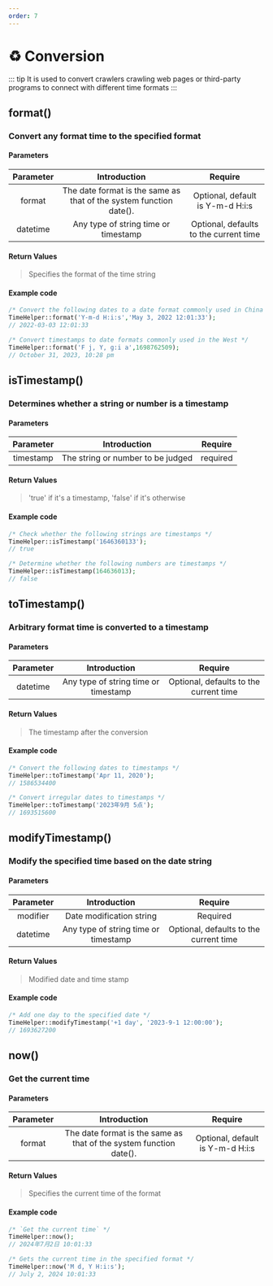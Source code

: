 ```yaml
---
order: 7
---
```


# ♻️ Conversion

::: tip
It is used to convert crawlers crawling web pages or third-party programs to connect with different time formats
:::

## format()

### Convert any format time to the specified format

#### Parameters

| Parameter |                            Introduction                            |                Require                 |
|:---------:|:------------------------------------------------------------------:|:--------------------------------------:|
|  format   | The date format is the same as that of the system function date(). |    Optional, default is Y-m-d H:i:s    |
| datetime  |                Any type of string time or timestamp                | Optional, defaults to the current time |

#### Return Values

> Specifies the format of the time string

#### Example code

```php
/* Convert the following dates to a date format commonly used in China */
TimeHelper::format('Y-m-d H:i:s','May 3, 2022 12:01:33');
// 2022-03-03 12:01:33

/* Convert timestamps to date formats commonly used in the West */
TimeHelper::format('F j, Y, g:i a',1698762509);
// October 31, 2023, 10:28 pm
```

## isTimestamp()

### Determines whether a string or number is a timestamp

#### Parameters

| Parameter |           Introduction            | Require  |
|:---------:|:---------------------------------:|:--------:|
| timestamp | The string or number to be judged | required |

#### Return Values

> 'true' if it's a timestamp, 'false' if it's otherwise

#### Example code

```php
/* Check whether the following strings are timestamps */
TimeHelper::isTimestamp('1646360133');
// true

/* Determine whether the following numbers are timestamps */
TimeHelper::isTimestamp(164636013);
// false
```

## toTimestamp()

### Arbitrary format time is converted to a timestamp

#### Parameters

| Parameter |             Introduction             |                Require                 |
|:---------:|:------------------------------------:|:--------------------------------------:|
| datetime  | Any type of string time or timestamp | Optional, defaults to the current time |

#### Return Values

> The timestamp after the conversion

#### Example code

```php
/* Convert the following dates to timestamps */
TimeHelper::toTimestamp('Apr 11, 2020');
// 1586534400

/* Convert irregular dates to timestamps */
TimeHelper::toTimestamp('2023年9月 5点');
// 1693515600
```

## modifyTimestamp()

### Modify the specified time based on the date string

#### Parameters

| Parameter |             Introduction             |                Require                 |
|:---------:|:------------------------------------:|:--------------------------------------:|
| modifier  |       Date modification string       |                Required                |
| datetime  | Any type of string time or timestamp | Optional, defaults to the current time |

#### Return Values

> Modified date and time stamp

#### Example code

```php
/* Add one day to the specified date */
TimeHelper::modifyTimestamp('+1 day', '2023-9-1 12:00:00');
// 1693627200
```

## now()

### Get the current time

#### Parameters

| Parameter |                            Introduction                            |             Require              |
|:---------:|:------------------------------------------------------------------:|:--------------------------------:|
|  format   | The date format is the same as that of the system function date(). | Optional, default is Y-m-d H:i:s |

#### Return Values

> Specifies the current time of the format

#### Example code

```php
/* `Get the current time` */
TimeHelper::now();
// 2024年7月2日 10:01:33

/* Gets the current time in the specified format */
TimeHelper::now('M d, Y H:i:s');
// July 2, 2024 10:01:33
```